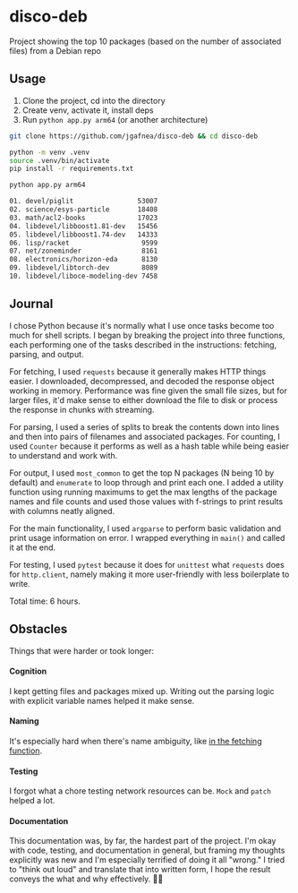# disco-deb

Project showing the top 10 packages (based on the number of associated files) from a Debian repo

## Usage

1. Clone the project, cd into the directory
2. Create venv, activate it, install deps
3. Run `python app.py arm64` (or another architecture)

```sh
git clone https://github.com/jgafnea/disco-deb && cd disco-deb

python -m venv .venv
source .venv/bin/activate
pip install -r requirements.txt

python app.py arm64

01. devel/piglit                53007
02. science/esys-particle       18408
03. math/acl2-books             17023
04. libdevel/libboost1.81-dev   15456
05. libdevel/libboost1.74-dev   14333
06. lisp/racket                  9599
07. net/zoneminder               8161
08. electronics/horizon-eda      8130
09. libdevel/libtorch-dev        8089
10. libdevel/liboce-modeling-dev 7458
```

## Journal

I chose Python because it's normally what I use once tasks become too much for shell scripts. I began by breaking the project into three functions, each performing one of the tasks described in the instructions: fetching, parsing, and output. 

For fetching, I used `requests` because it generally makes HTTP things easier. I downloaded, decompressed, and decoded the response object working in memory. Performance was fine given the small file sizes, but for larger files, it'd make sense to either download the file to disk or process the response in chunks with streaming.

For parsing, I used a series of splits to break the contents down into lines and then into pairs of filenames and associated packages. For counting, I used `Counter` because it performs as well as a hash table while being easier to understand and work with.

For output, I used `most_common` to get the top N packages (N being 10 by default) and `enumerate` to loop through and print each one. I added a utility function using running maximums to get the max lengths of the package names and file counts and used those values with f-strings to print results with columns neatly aligned.

For the main functionality, I used `argparse` to perform basic validation and print usage information on error. I wrapped everything in `main()` and called it at the end.

For testing, I used `pytest` because it does for `unittest` what `requests` does for `http.client`, namely making it more user-friendly with less boilerplate to write.

Total time: 6 hours.

## Obstacles

Things that were harder or took longer:

#### Cognition
   
I kept getting files and packages mixed up. Writing out the parsing logic with explicit variable names helped it make sense.

#### Naming

It's especially hard when there's name ambiguity, like [in the fetching function](./assets/contents.png).

#### Testing

I forgot what a chore testing network resources can be. `Mock` and `patch` helped a lot. 

#### Documentation

This documentation was, by far, the hardest part of the project. I'm okay with code, testing, and documentation in general, but framing my thoughts explicitly was new and I'm especially terrified of doing it all "wrong." I tried to "think out loud" and translate that into written form, I hope the result conveys the what and why effectively. 🤞🙏
